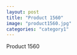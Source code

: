```yaml
---
layout: post
title: "Product 1560"
image: "product1560.jpg"
categories: "category1"
---
```

Product 1560
